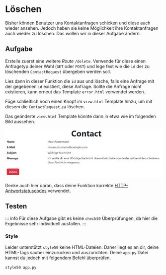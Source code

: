 # Löschen

Bisher können Benutzer uns Kontaktanfragen schicken und diese auch wieder ansehen. Jedoch haben sie keine Möglichkeit ihre Kontaktanfragen auch wieder zu löschen.
Das wollen wir in dieser Aufgabe ändern.

## Aufgabe

Erstelle zuerst eine weitere _Route_ `/delete`. Verwende für diese einen Anfragetyp deiner Wahl (`GET` oder `POST`) und lege fest wie die `id` der zu löschenden `ContactRequest` übergeben werden soll.

Lies dann in dieser Funktion die `id` aus und lösche, falls eine Anfrage mit der gegebenen `id` existiert, diese Anfrage.
Sollte die Anfrage nicht existieren, kann erneut das Template `error.html` verwendet werden.

Füge schließlich noch einen Knopf im `view.html` Template hinzu, um mit diesem die `ContactRequest` zu löschen.

Das geänderte `view.html` Template könnte dann in etwa wie im folgenden Bild aussehen.

![Kontaktanfragenansicht mit Löschen Knopf](./image.jpg)

Denke auch hier daran, dass deine Funktion korrekte [HTTP-Antwortstatuscodes](https://developer.mozilla.org/de/docs/Web/HTTP/Status) verwendet.

## Testen

::: info
Für diese Aufgabe gibt es keine `check50` Überprüfungen, da hier die Ergebnisse sehr individuell ausfallen.
:::

### Style

Leider unterstützt `style50` keine HTML-Dateien. Daher liegt es an dir, deine HTML-Tags sauber einzurücken und auszurichten.
Deine `app.py` Datei kannst du jedoch mit folgendem Befehl überprüfen.

```bash
style50 app.py
```

